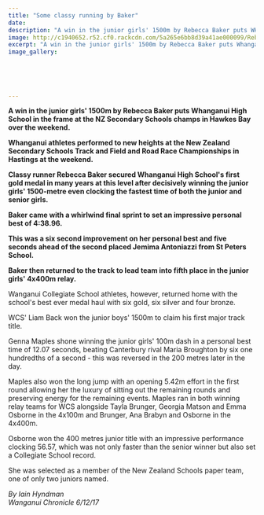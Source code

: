 ```yaml
---
title: "Some classy running by Baker"
date: 
description: "A win in the junior girls' 1500m by Rebecca Baker puts WHS in the frame at the NZ Secondary Schools champs in Hawkes Bay..."
image: http://c1940652.r52.cf0.rackcdn.com/5a265e6bb8d39a41ae000099/Rebecca-Baker-winning-1500m-NZSS-athl-2-dec-2017.gif
excerpt: "A win in the junior girls' 1500m by Rebecca Baker puts Whanganui High School in the frame at the NZ Secondary Schools champs in Hawkes Bay over the weekend."
image_gallery:
    
    
    
    
    
---
```


<p><strong>A win in the junior girls' 1500m by Rebecca Baker puts Whanganui High School in the frame at the NZ Secondary Schools champs in Hawkes Bay over the weekend.</strong></p>
<p class="element element-paragraph"><strong>Whanganui athletes performed to new heights at the New Zealand Secondary Schools Track and Field and Road Race Championships in Hastings at the weekend.</strong></p>
<p class="element element-paragraph"><strong>Classy runner Rebecca Baker secured Whanganui High School's first gold medal in many years at this level after decisively winning the junior girls' 1500-metre even clocking the fastest time of both the junior and senior girls.</strong></p>
<p class="element element-paragraph"><strong>Baker came with a whirlwind final sprint to set an impressive personal best of 4:38.96.&nbsp;</strong></p>
<p class="element element-paragraph"><strong>This was a six second improvement on her personal best and five seconds ahead of the second placed Jemima Antoniazzi from St Peters School.</strong></p>
<p class="element element-paragraph"><strong>Baker then returned to the track to lead team into fifth place in the junior girls' 4x400m relay.</strong></p>
<p class="element element-paragraph">Wanganui Collegiate School athletes, however, returned home with the school's best ever medal haul with six gold, six silver and four bronze.</p>
<p class="element element-paragraph">WCS' Liam Back won the junior boys' 1500m to claim his first major track title.</p>
<p class="element element-paragraph">Genna Maples shone winning the junior girls' 100m dash in a personal best time of 12.07 seconds, beating Canterbury rival Maria Broughton by six one hundredths of a second - this was reversed in the 200 metres later in the day.</p>
<p class="element element-paragraph">Maples also won the long jump with an opening 5.42m effort in the first round allowing her the luxury of sitting out the remaining rounds and preserving energy for the remaining events. Maples ran in both winning relay teams for WCS alongside Tayla Brunger, Georgia Matson and Emma Osborne in the 4x100m and Brunger, Ana Brabyn and Osborne in the 4x400m.</p>
<p class="element element-paragraph">Osborne won the 400 metres junior title with an impressive performance clocking 56.57, which was not only faster than the senior winner but also set a Collegiate School record.&nbsp;</p>
<p class="element element-paragraph"><span>She was selected as a member of the New Zealand Schools paper team, one of only two juniors named.</span></p>
<p class="element element-paragraph"><em>By&nbsp;Iain Hyndman<br />Wanganui Chronicle 6/12/17</em></p>

